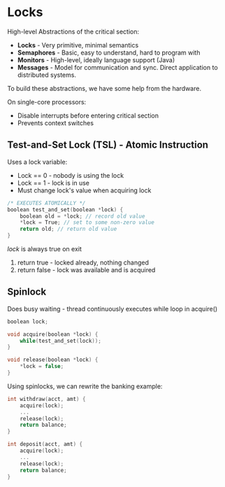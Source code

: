 # Locks
High-level Abstractions of the critical section:
* **Locks** - Very primitive, minimal semantics
* **Semaphores** - Basic, easy to understand, hard to program with
* **Monitors** - High-level, ideally language support (Java)
* **Messages** - Model for communication and sync. Direct application to
  distributed systems.

To build these abstractions, we have some help from the hardware.

On single-core processors:
* Disable interrupts before entering critical section
* Prevents context switches

## Test-and-Set Lock (TSL) - Atomic Instruction
Uses a lock variable:
* Lock == 0 - nobody is using the lock
* Lock == 1 - lock is in use
* Must change lock's value when acquiring lock
```c
/* EXECUTES ATOMICALLY */
boolean test_and_set(boolean *lock) {
	boolean old = *lock; // record old value
	*lock = True; // set to some non-zero value
	return old; // return old value
}
```
*lock* is always true on exit
1. return true - locked already, nothing changed
2. return false - lock was available and is acquired

## Spinlock
Does busy waiting - thread continuously executes while loop in acquire()
```c
boolean lock;

void acquire(boolean *lock) {
	while(test_and_set(lock));
}

void release(boolean *lock) {
	*lock = false;
}
```

Using spinlocks, we can rewrite the banking example:
```c
int withdraw(acct, amt) {
	acquire(lock);
	...
	release(lock);
	return balance;
}

int deposit(acct, amt) {
	acquire(lock);
	...
	release(lock);
	return balance;
}
```
